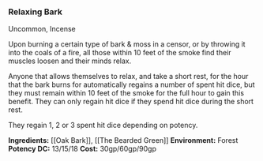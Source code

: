 ### Relaxing Bark
Uncommon, Incense

Upon burning a certain type of bark & moss in a censor, or by throwing it into the coals of a fire, all those within 10 feet of the smoke find their muscles loosen and their minds relax.

Anyone that allows themselves to relax, and take a short rest, for the hour that the bark burns for automatically regains a number of spent hit dice, but they must remain within 10 feet of the smoke for the full hour to gain this benefit. They can only regain hit dice if they spend hit dice during the short rest.

They regain 1, 2 or 3 spent hit dice depending on potency.

**Ingredients:** [[Oak Bark]], [[The Bearded Green]]
**Environment:** Forest
**Potency DC:** 13/15/18
**Cost:** 30gp/60gp/90gp